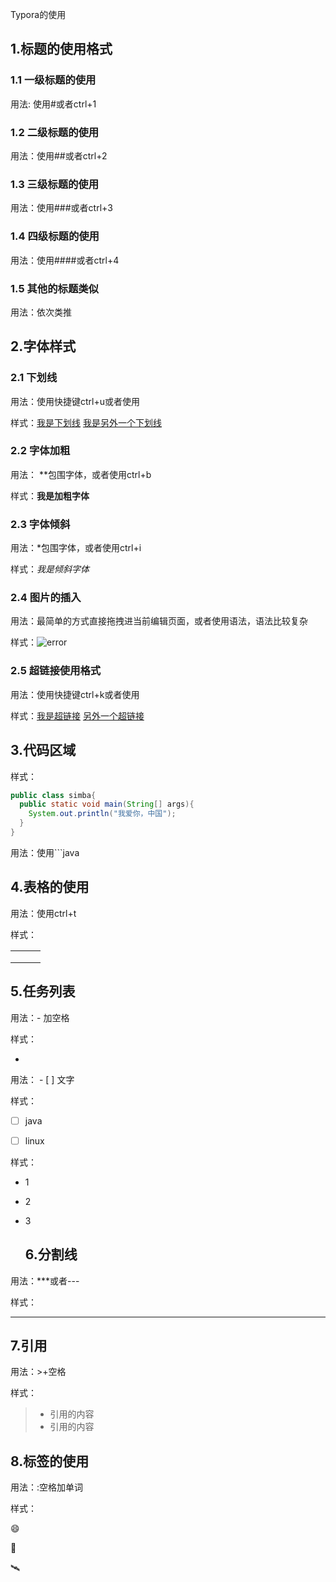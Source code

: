 Typora的使用

## 1.标题的使用格式

### 1.1 一级标题的使用

用法: 使用#或者ctrl+1

### 1.2  二级标题的使用

用法：使用##或者ctrl+2

### 1.3 三级标题的使用

用法：使用###或者ctrl+3

### 1.4 四级标题的使用

用法：使用####或者ctrl+4

### 1.5 其他的标题类似

用法：依次类推

## 2.字体样式

### 2.1 下划线

用法：使用快捷键ctrl+u或者使用<u></u>

样式：<u>我是下划线</u>  <u>我是另外一个下划线</u>

### 2.2 字体加粗

用法： **包围字体，或者使用ctrl+b

样式：**我是加粗字体**

### 2.3 字体倾斜

用法：*包围字体，或者使用ctrl+i

样式：*我是倾斜字体*

### 2.4 图片的插入

用法：最简单的方式直接拖拽进当前编辑页面，或者使用语法，语法比较复杂

样式：![error](./error.jpg)

### 2.5 超链接使用格式

用法：使用快捷键ctrl+k或者使用[]()

样式：[我是超链接]()  [另外一个超链接]()

## 3.代码区域

样式：

```java
public class simba{
  public static void main(String[] args){
    System.out.println("我爱你，中国");
  }
}
```

用法：使用```java

## 4.表格的使用

用法：使用ctrl+t

样式：

|      |      |      |
| ---- | ---- | ---- |
|      |      |      |
|      |      |      |
|      |      |      |

## 5.任务列表

用法：- 加空格

样式：

- ​

用法： - [ ] 文字

样式：

-[ ] java

- [ ] linux

样式：

* 1
* 2
* 3



	## 6.分割线

用法：***或者---

样式：

***

## 7.引用

用法：>+空格

样式：

> + 引用的内容
> + 引用的内容

## 8.标签的使用

用法：:空格加单词

样式：

:smile:

:arrow_down_small:

:artificial_satellite:
